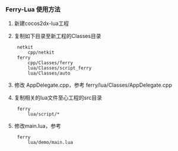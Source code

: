 ### Ferry-Lua 使用方法

1. 新建cocos2dx-lua工程

2. 复制如下目录至新工程的Classes目录

        netkit
            cpp/netkit 
        ferry
            cpp/Classes/ferry 
            lua/Classes/script_ferry
            lua/Classes/auto

3. 修改 AppDelegate.cpp，参考 ferry/lua/Classes/AppDelegate.cpp

4. 复制相关的lua文件至心工程的src目录

        ferry
            lua/script/*

5. 修改main.lua，参考

        ferry
            lua/demo/main.lua
